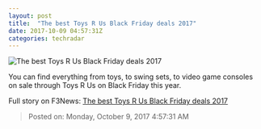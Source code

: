 ```yaml
---
layout: post
title:  "The best Toys R Us Black Friday deals 2017"
date: 2017-10-09 04:57:31Z
categories: techradar
---
```


![The best Toys R Us Black Friday deals 2017](http://cdn.mos.cms.futurecdn.net/6ymX6GJHogEiK6pueRWid8-1200-80.jpg)

You can find everything from toys, to swing sets, to video game consoles on sale through Toys R Us on Black Friday this year.


Full story on F3News: [The best Toys R Us Black Friday deals 2017](http://www.f3nws.com/n/SrEJRG)

> Posted on: Monday, October 9, 2017 4:57:31 AM
